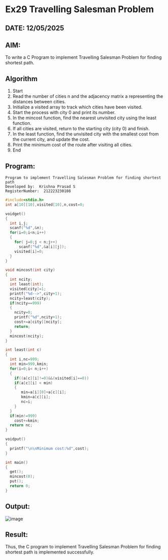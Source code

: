 # Ex29 Travelling Salesman Problem
## DATE: 12/05/2025
## AIM:
To write a C Program to implement Travelling Salesman Problem for finding shortest path.
## Algorithm
1. Start
2. Read the number of cities n and the adjacency matrix a representing the distances between 
cities.
3. Initialize a visited array to track which cities have been visited.
4. Start the process with city 0 and print its number.
5. In the mincost function, find the nearest unvisited city using the least function.
6. If all cities are visited, return to the starting city (city 0) and finish.
7. In the least function, find the unvisited city with the smallest cost from the current city, and update the cost.
8. Print the minimum cost of the route after visiting all cities.
9. End  

## Program:
```
Program to implement Travelling Salesman Problem for finding shortest path
Developed by:  Krishna Prasad S
RegisterNumber:  212223230108
```
```c
#include<stdio.h>
int a[10][10],visited[10],n,cost=0;

voidget()
{
  int i,j;
  scanf("%d",&n);
  for(i=0;i<n;i++)
  {
    for( j=0;j < n;j++) 
      scanf("%d",&a[i][j]);
    visited[i]=0;
  }
}

void mincost(int city)
{
  int ncity;
  int least(int); 
  visited[city]=1; 
  printf("%d-->",city+1); 
  ncity=least(city);
  if(ncity==999)
  {
    ncity=0; 
    printf("%d",ncity+1); 
    cost+=a[city][ncity]; 
    return;
  }
  mincost(ncity);
}

int least(int c)
{
  int i,nc=999;
  int min=999,kmin; 
  for(i=0;i< n;i++)
  {
    if((a[c][i]!=0)&&(visited[i]==0)) 
    if(a[c][i] < min)
    {
       min=a[i][0]+a[c][i];
       kmin=a[c][i];
       nc=i;
    }
  }
  if(min!=999)
    cost+=kmin; 
  return nc;
}

voidput()
{
  printf("\n\nMinimum cost:%d",cost);
}

int main()
{
  get(); 
  mincost(0); 
  put(); 
  return 0;
}
```

## Output:

![image](https://github.com/user-attachments/assets/cba89abe-c91d-4dd9-9101-0b6508c93555)



## Result:
Thus, the C program to implement Travelling Salesman Problem for finding shortest path is implemented successfully.
